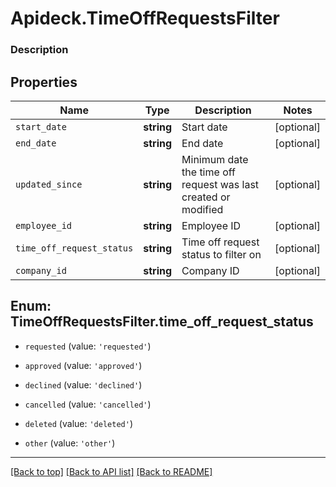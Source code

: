 # Apideck.TimeOffRequestsFilter

### Description

## Properties
Name | Type | Description | Notes
------------ | ------------- | ------------- | -------------
`start_date` | **string** | Start date | [optional] 
`end_date` | **string** | End date | [optional] 
`updated_since` | **string** | Minimum date the time off request was last created or modified | [optional] 
`employee_id` | **string** | Employee ID | [optional] 
`time_off_request_status` | **string** | Time off request status to filter on | [optional] 
`company_id` | **string** | Company ID | [optional] 





<a name="TimeOffRequestsFilterTimeOffRequestStatus"></a>
## Enum: TimeOffRequestsFilter.time_off_request_status


* `requested` (value: `'requested'`)

* `approved` (value: `'approved'`)

* `declined` (value: `'declined'`)

* `cancelled` (value: `'cancelled'`)

* `deleted` (value: `'deleted'`)

* `other` (value: `'other'`)




---

[[Back to top]](#) [[Back to API list]](../../../../README.md#documentation-for-api-endpoints) [[Back to README]](../../../../README.md)


